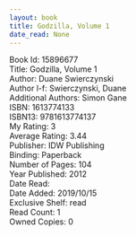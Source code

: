 ```yaml
---
layout: book
title: Godzilla, Volume 1
date_read: None
---
```


Book Id: 15896677<br />
Title: Godzilla, Volume 1<br />
Author: Duane Swierczynski<br />
Author l-f: Swierczynski, Duane<br />
Additional Authors: Simon Gane<br />
ISBN: 1613774133<br />
ISBN13: 9781613774137<br />
My Rating: 3<br />
Average Rating: 3.44<br />
Publisher: IDW Publishing<br />
Binding: Paperback<br />
Number of Pages: 104<br />
Year Published: 2012<br />
Date Read: <br />
Date Added: 2019/10/15<br />
Exclusive Shelf: read<br />
Read Count: 1<br />
Owned Copies: 0<br />

